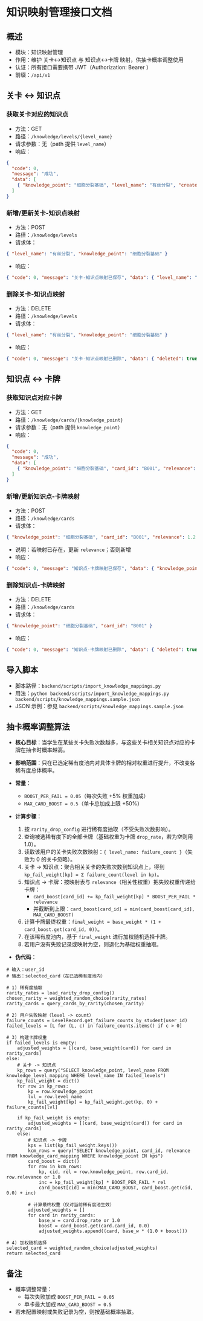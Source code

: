 # 知识映射管理接口文档

## 概述
- 模块：知识映射管理
- 作用：维护 关卡↔知识点 与 知识点↔卡牌 映射，供抽卡概率调整使用
- 认证：所有接口需要携带 JWT（Authorization: Bearer <token>）
- 前缀：`/api/v1`

## 关卡 ↔ 知识点

### 获取关卡对应的知识点
- 方法：GET
- 路径：`/knowledge/levels/{level_name}`
- 请求参数：无（path 提供 `level_name`）
- 响应：
```json
{
  "code": 0,
  "message": "成功",
  "data": [
    { "knowledge_point": "细胞分裂基础", "level_name": "有丝分裂", "created_at": "2025-09-05T08:00:00" }
  ]
}
```

### 新增/更新关卡-知识点映射
- 方法：POST
- 路径：`/knowledge/levels`
- 请求体：
```json
{ "level_name": "有丝分裂", "knowledge_point": "细胞分裂基础" }
```
- 响应：
```json
{ "code": 0, "message": "关卡-知识点映射已保存", "data": { "level_name": "有丝分裂", "knowledge_point": "细胞分裂基础" } }
```

### 删除关卡-知识点映射
- 方法：DELETE
- 路径：`/knowledge/levels`
- 请求体：
```json
{ "level_name": "有丝分裂", "knowledge_point": "细胞分裂基础" }
```
- 响应：
```json
{ "code": 0, "message": "关卡-知识点映射已删除", "data": { "deleted": true } }
```

## 知识点 ↔ 卡牌

### 获取知识点对应卡牌
- 方法：GET
- 路径：`/knowledge/cards/{knowledge_point}`
- 请求参数：无（path 提供 `knowledge_point`）
- 响应：
```json
{
  "code": 0,
  "message": "成功",
  "data": [
    { "knowledge_point": "细胞分裂基础", "card_id": "B001", "relevance": 1.0, "created_at": "2025-09-05T08:00:00" }
  ]
}
```

### 新增/更新知识点-卡牌映射
- 方法：POST
- 路径：`/knowledge/cards`
- 请求体：
```json
{ "knowledge_point": "细胞分裂基础", "card_id": "B001", "relevance": 1.2 }
```
- 说明：若映射已存在，更新 `relevance`；否则新增
- 响应：
```json
{ "code": 0, "message": "知识点-卡牌映射已保存", "data": { "knowledge_point": "细胞分裂基础", "card_id": "B001", "relevance": 1.2 } }
```

### 删除知识点-卡牌映射
- 方法：DELETE
- 路径：`/knowledge/cards`
- 请求体：
```json
{ "knowledge_point": "细胞分裂基础", "card_id": "B001" }
```
- 响应：
```json
{ "code": 0, "message": "知识点-卡牌映射已删除", "data": { "deleted": true } }
```

## 导入脚本
- 脚本路径：`backend/scripts/import_knowledge_mappings.py`
- 用法：`python backend/scripts/import_knowledge_mappings.py backend/scripts/knowledge_mappings.sample.json`
- JSON 示例：参见 `backend/scripts/knowledge_mappings.sample.json`

## 抽卡概率调整算法
- **核心目标**：当学生在某些关卡失败次数越多，与这些关卡相关知识点对应的卡牌在抽卡时概率越高。
- **影响范围**：只在已选定稀有度池内对具体卡牌的相对权重进行提升，不改变各稀有度总体概率。
- **常量**：
  - `BOOST_PER_FAIL = 0.05`（每次失败 +5% 权重加成）
  - `MAX_CARD_BOOST = 0.5`（单卡总加成上限 +50%）

- **计算步骤**：
  1. 按 `rarity_drop_config` 进行稀有度抽取（不受失败次数影响）。
  2. 查询被选稀有度下的全部卡牌（基础权重为卡牌 `drop_rate`，若为空则用 1.0）。
  3. 读取该用户的关卡失败次数映射：`{ level_name: failure_count }`（失败为 0 的关卡忽略）。
  4. 关卡 → 知识点：聚合相关关卡的失败次数到知识点上，得到 `kp_fail_weight[kp] = Σ failure_count(level in kp)`。
  5. 知识点 → 卡牌：按映射表与 `relevance`（相关性权重）把失败权重传递给卡牌：
     - `card_boost[card_id] += kp_fail_weight[kp] * BOOST_PER_FAIL * relevance`
     - 并截断到上限：`card_boost[card_id] = min(card_boost[card_id], MAX_CARD_BOOST)`
  6. 计算卡牌最终权重：`final_weight = base_weight * (1 + card_boost.get(card_id, 0))`。
  7. 在该稀有度池内，基于 `final_weight` 进行加权随机选择卡牌。
  8. 若用户没有失败记录或映射为空，则退化为基础权重抽取。

- **伪代码**：
```text
# 输入：user_id
# 输出：selected_card（在已选稀有度池内）

# 1) 稀有度抽取
rarity_rates = load_rarity_drop_config()
chosen_rarity = weighted_random_choice(rarity_rates)
rarity_cards = query_cards_by_rarity(chosen_rarity)

# 2) 用户失败映射（level -> count）
failure_counts = LevelRecord.get_failure_counts_by_student(user_id)
failed_levels = [L for (L, c) in failure_counts.items() if c > 0]

# 3) 构建卡牌权重
if failed_levels is empty:
    adjusted_weights = [(card, base_weight(card)) for card in rarity_cards]
else:
    # 关卡 -> 知识点
    kp_rows = query("SELECT knowledge_point, level_name FROM knowledge_level_mapping WHERE level_name IN failed_levels")
    kp_fail_weight = dict()
    for row in kp_rows:
        kp = row.knowledge_point
        lvl = row.level_name
        kp_fail_weight[kp] = kp_fail_weight.get(kp, 0) + failure_counts[lvl]

    if kp_fail_weight is empty:
        adjusted_weights = [(card, base_weight(card)) for card in rarity_cards]
    else:
        # 知识点 -> 卡牌
        kps = list(kp_fail_weight.keys())
        kcm_rows = query("SELECT knowledge_point, card_id, relevance FROM knowledge_card_mapping WHERE knowledge_point IN kps")
        card_boost = dict()
        for row in kcm_rows:
            kp, cid, rel = row.knowledge_point, row.card_id, row.relevance or 1.0
            inc = kp_fail_weight[kp] * BOOST_PER_FAIL * rel
            card_boost[cid] = min(MAX_CARD_BOOST, card_boost.get(cid, 0.0) + inc)

        # 计算最终权重（仅对当前稀有度池生效）
        adjusted_weights = []
        for card in rarity_cards:
            base_w = card.drop_rate or 1.0
            boost = card_boost.get(card.card_id, 0.0)
            adjusted_weights.append((card, base_w * (1.0 + boost)))

# 4) 加权随机选择
selected_card = weighted_random_choice(adjusted_weights)
return selected_card
```

## 备注
- 概率调整常量：
  - 每次失败加成 `BOOST_PER_FAIL = 0.05`
  - 单卡最大加成 `MAX_CARD_BOOST = 0.5`
- 若未配置映射或失败记录为空，则按基础概率抽取。 
